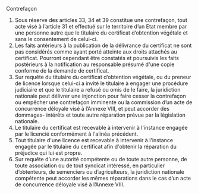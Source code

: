 Contrefaçon
1) Sous réserve des articles 33, 34 et 39 constitue une contrefaçon, tout acte visé à l’article
31 et effectué sur le territoire d’un Etat membre par une personne autre que le titulaire
du certificat d’obtention végétale et sans le consentement de celui-ci.
2) Les faits antérieurs à la publication de la délivrance du certificat ne sont pas considérés
comme ayant porté atteinte aux droits attachés au certificat. Pourront cependant être
constatés et poursuivis les faits postérieurs à la notification au responsable présumé
d'une copie conforme de la demande de certificat.
3) Sur requête du titulaire du certificat d’obtention végétale, ou du preneur de licence
lorsque celui-ci a invité le titulaire à engager une procédure judiciaire et que le titulaire a
refusé ou omis de le faire, la juridiction nationale peut délivrer une injonction pour faire
cesser la contrefaçon ou empêcher une contrefaçon imminente ou la commission d’un
acte de concurrence déloyale visé à l’Annexe VIII, et peut accorder des dommages-
intérêts et toute autre réparation prévue par la législation nationale.
4) Le titulaire du certificat est recevable à intervenir à l'instance engagée par le licencié
conformément à l'alinéa précédent.
5) Tout titulaire d'une licence est recevable à intervenir à l'instance engagée par le titulaire
du certificat afin d'obtenir la réparation du préjudice qui lui est propre.
6) Sur requête d’une autorité compétente ou de toute autre personne, de toute association
ou de tout syndicat intéressé, en particulier d’obtenteurs, de semenciers ou
d’agriculteurs, la juridiction nationale compétente peut accorder les mêmes réparations
dans le cas d’un acte de concurrence déloyale visé à l’Annexe VIII.